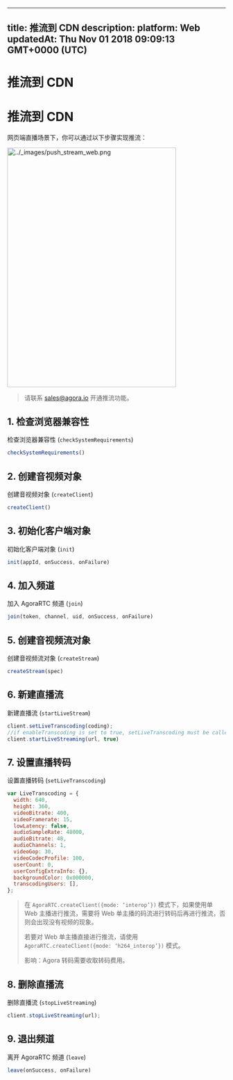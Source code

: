 
---
title: 推流到 CDN
description: 
platform: Web
updatedAt: Thu Nov 01 2018 09:09:13 GMT+0000 (UTC)
---
# 推流到 CDN
# 推流到 CDN

网页端直播场景下，你可以通过以下步骤实现推流：

<img alt="../_images/push_stream_web.png" src="https://web-cdn.agora.io/docs-files/cn/push_stream_web.png" style="width: 389.0px; height: 551.0px;"/>

> 请联系 [sales@agora.io](mailto:sales@agora.io) 开通推流功能。

## 1. 检查浏览器兼容性

检查浏览器兼容性 \(`checkSystemRequirements`\)

```javascript
checkSystemRequirements()
```

## 2. 创建音视频对象

创建音视频对象 \(`createClient`\)

```javascript
createClient()
```

## 3. 初始化客户端对象

初始化客户端对象 \(`init`\)

```javascript
init(appId, onSuccess, onFailure)
```

## 4. 加入频道

加入 AgoraRTC 频道 \(`join`\)

```javascript
join(token, channel, uid, onSuccess, onFailure)
```

## 5. 创建音视频流对象

创建音视频流对象 \(`createStream`\)

```javascript
createStream(spec)
```

## 6. 新建直播流

新建直播流 \(`startLiveStream`\)

```javascript
client.setLiveTranscoding(coding);
//if enableTranscoding is set to true, setLiveTranscoding must be called before _startLiveStreaming
client.startLiveStreaming(url, true)
```

## 7. 设置直播转码

设置直播转码 \(`setLiveTranscoding`\)

```javascript
var LiveTranscoding = {
  width: 640,
  height: 360,
  videoBitrate: 400,
  videoFramerate: 15,
  lowLatency: false,
  audioSampleRate: 48000,
  audioBitrate: 48,
  audioChannels: 1,
  videoGop: 30,
  videoCodecProfile: 100,
  userCount: 0,
  userConfigExtraInfo: {},
  backgroundColor: 0x000000,
  transcodingUsers: [],
};
```

> 在 `AgoraRTC.createClient({mode: ‘interop’})` 模式下，如果使用单 Web 主播进行推流，需要将 Web 单主播的码流进行转码后再进行推流，否则会出现没有视频的现象。
>
> 若要对 Web 单主播直接进行推流，请使用 `AgoraRTC.createClient({mode: ‘h264_interop’})` 模式。
>
> 影响：Agora 转码需要收取转码费用。

## 8. 删除直播流

删除直播流 \(`stopLiveStreaming`\)

```javascript
client.stopLiveStreaming(url);
```

## 9. 退出频道

离开 AgoraRTC 频道 \(`leave`\)

```javascript
leave(onSuccess, onFailure)
```
